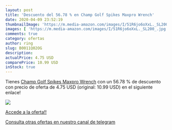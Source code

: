```yaml
---
layout: post
title: 'Descuento del 56.78 % en Champ Golf Spikes Maxpro Wrench'
date: 2020-04-09 23:52:19
thumbnailImage: 'https://m.media-amazon.com/images/I/51R6jo6oXxL._SL200_.jpg'
images: [ 'https://m.media-amazon.com/images/I/51R6jo6oXxL._SL200_.jpg' ]
comments: true
category: ofertas
author: ring
slug: B0011Q02OG
description:
actualPrice: 4.75 USD
comparePrice: 10.99 USD
inStock: true
---
```


Tienes [Champ Golf Spikes Maxpro Wrench](https://www.amazon.com/dp/B0011Q02OG/?tag=redken08-20) con un 56.78 % de descuento con precio de oferta de 4.75 USD (original: 10.99 USD) en el siguiente enlace!

[![](https://m.media-amazon.com/images/I/51R6jo6oXxL._SL200_.jpg)](https://www.amazon.com/dp/B0011Q02OG/?tag=redken08-20)

[Accede a la oferta!!](https://www.amazon.com/dp/B0011Q02OG/?tag=redken08-20)

[Consulta otras ofertas en nuestro canal de telegram](https://t.me/s/ofertas25)
